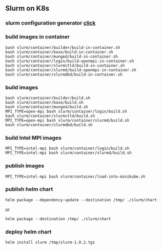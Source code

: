 ## Slurm on K8s

### slurm configuration generator [click](https://slurm.schedmd.com/configurator.html)

### build images in container

```shell
bash slurm/container/builder/build-in-container.sh
bash slurm/container/base/build-in-container.sh
bash slurm/container/munged/build-in-container.sh
bash slurm/container/login/build-openmpi-in-container.sh
bash slurm/container/slurmctld/build-in-container.sh
bash slurm/container/slurmd/build-openmpi-in-container.sh
bash slurm/container/slurmdbd/build-in-container.sh
```

### build images

```shell
bash slurm/container/builder/build.sh
bash slurm/container/base/build.sh
bash slurm/container/munged/build.sh
MPI_TYPE=open-mpi bash slurm/container/login/build.sh
bash slurm/container/slurmctld/build.sh
MPI_TYPE=open-mpi bash slurm/container/slurmd/build.sh
bash slurm/container/slurmdbd/build.sh
```

### build Intel MPI images
```shell
MPI_TYPE=intel-mpi bash slurm/container/login/build.sh
MPI_TYPE=intel-mpi bash slurm/container/slurmd/build.sh
```

### publish images
```shell
MPI_TYPE=intel-mpi bash slurm/container/load-into-minikube.sh
```

### publish helm chart

```shell
helm package --dependency-update --destination /tmp/ ./slurm/chart
```
or 
```shell
helm package --destination /tmp/ ./slurm/chart
```

### deploy helm chart

```shell
helm install slurm /tmp/slurm-1.0.2.tgz
```
